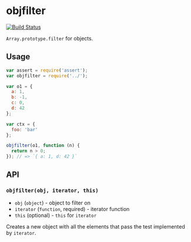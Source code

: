 # objfilter
[![Build Status](https://travis-ci.org/mmalecki/objfilter.png?branch=master)](https://travis-ci.org/mmalecki/objfilter)

`Array.prototype.filter` for objects.

## Usage

```js
var assert = require('assert');
var objfilter = require('../');

var o1 = {
  a: 1,
  b: -1,
  c: 0,
  d: 42
};

var ctx = {
  foo: 'bar'
};

objfilter(o1, function (n) {
  return n > 0;
}); // => `{ a: 1, d: 42 }`
```

## API

### `objfilter(obj, iterator, this)`

* `obj` (`object`) - object to filter on
* `iterator` (`function`, required) - iterator function
* `this` (optional) - `this` for `iterator`

Creates a new object with all the elements that pass the test implemented by
`iterator`.
